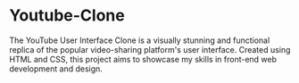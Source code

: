 # Youtube-Clone
The YouTube User Interface Clone is a visually stunning and functional replica of the popular video-sharing platform's user interface. Created using HTML and CSS, this project aims to showcase my skills in front-end web development and design.
